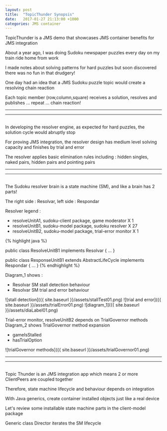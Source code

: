 ```yaml
---
layout: post
title:  "TopicThunder Synopsis"
date:   2017-01-27 21:13:00 +1000
categories: JMS container
---
```


TopicThunder is a JMS demo that showcases JMS container benefits for JMS integration

About a year ago, I was doing Sudoku newspaper puzzles every day on my train ride home from work

I made notes about solving patterns for hard puzzles but soon discovered there was no
fun in that drudgery! 

One day had an idea that a JMS Sudoku puzzle topic would create a resolving chain reaction

Each topic member (row,column,square) receives a solution, resolves and publishes ... repeat ... chain reaction!
<br/>

---
---
<br/> 
In developing the resolver engine, as expected for hard puzzles, the solution cycle would abruptly stop

For proving JMS integration, the resolver design has medium level solving capacity and finishes by trial and error

The resolver applies basic elimination rules including : hidden singles, naked pairs, hidden pairs and pointing pairs

---
---
<br/> 
The Sudoku resolver brain is a state machine (SM), and like a brain has 2 parts!

The right side : Resolvar, left side : Respondar

Resolver legend :  

* resolveUnitA1, sudoku-client package, game moderator X 1
* resolveUnitB1, sudoku-model package, sudoku resolver X 27
* resolveUnitB2, sudoku-model package, trial-error monitor X 1

{% highlight java %}

public class ResolveUnitB1 implements Resolvar {
    ...
}

public class ResponseUnitB1 extends AbstractLifeCycle implements Respondar {
    ...
}
{% endhighlight %}

Diagram_1 shows :  

* Resolvar SM stall detection behaviour
* Resolvar SM trial and error behaviour

![stall detection]({{ site.baseurl }}/assets/stallTest01.png)
![trial and error]({{ site.baseurl }}/assets/trialError01.png)
![diagram_1]({{ site.baseurl }}/assets/diaLabel01.png)

Trial-error monitor, resolveUnitB2 depends on TrialGovernor methods  
Diagram_2 shows TrialGovernor method expansion  

* gameIsStalled
* hasTrialOption

![trialGovernor methods]({{ site.baseurl }}/assets/trialGovernor01.png)

---
---
<br/> 
Topic Thunder is an JMS integration app which means 2 or more ClientPeers are coupled together

Therefore, state machine lifecycle and behaviour depends on integration

With Java generics, create container installed objects just like a real device

Let's review some installable state machine parts in the client-model package

Generic class Director iterates the SM lifecycle

